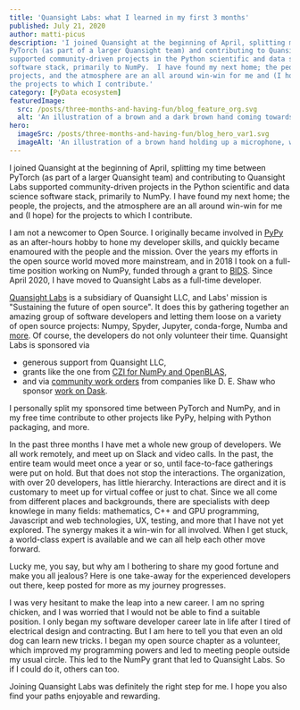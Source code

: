 ```yaml
---
title: 'Quansight Labs: what I learned in my first 3 months'
published: July 21, 2020
author: matti-picus
description: 'I joined Quansight at the beginning of April, splitting my time between
PyTorch (as part of a larger Quansight team) and contributing to Quansight Labs
supported community-driven projects in the Python scientific and data science
software stack, primarily to NumPy.  I have found my next home; the people, the
projects, and the atmosphere are an all around win-win for me and (I hope) for
the projects to which I contribute.'
category: [PyData ecosystem]
featuredImage:
  src: /posts/three-months-and-having-fun/blog_feature_org.svg
  alt: 'An illustration of a brown and a dark brown hand coming towards each other to pass a business card with the logo of Quansight Labs.'
hero:
  imageSrc: /posts/three-months-and-having-fun/blog_hero_var1.svg
  imageAlt: 'An illustration of a brown hand holding up a microphone, with some graphical elements highlighting the top of the microphone.'
---
```


I joined Quansight at the beginning of April, splitting my time between
PyTorch (as part of a larger Quansight team) and contributing to Quansight Labs
supported community-driven projects in the Python scientific and data science
software stack, primarily to NumPy.  I have found my next home; the people, the
projects, and the atmosphere are an all around win-win for me and (I hope) for
the projects to which I contribute.

I am not a newcomer to Open Source. I originally became involved in
[PyPy](https://www.pypy.org) as an after-hours hobby to hone my developer
skills, and quickly became enamoured with the people and the mission. Over the
years my efforts in the open source world moved more mainstream, and in 2018 I
took on a full-time position working on NumPy, funded through a grant to
[BIDS](https://bids.berkeley.edu). Since April 2020, I have moved to Quansight
Labs as a full-time developer. 

[Quansight Labs](https://www.quansight.com/labs) is a subsidiary of Quansight
LLC, and Labs' mission is "Sustaining the future of open source". It does this
by gathering together an amazing group of software developers and letting them
loose on a variety of open source projects: Numpy, Spyder, Jupyter, conda-forge,
Numba and [more](https://labs.quansight.org/blog). Of course, the
developers do not only volunteer their time. Quansight Labs is sponsored via

- generous support from Quansight LLC,
- grants like the one from [CZI for NumPy and
  OpenBLAS](http://labs.quansight.org/blog/2019/11/numpy-openblas-CZI-grant),
- and via [community work
  orders](http://labs.quansight.org/blog/2019/05/community-driven-opensource-funded-development/)
  from companies like D. E. Shaw who sponsor [work on
  Dask](http://labs.quansight.org/blog/2019/08/labs-dask-update).

I personally split my sponsored time between PyTorch and NumPy, and in my free
time contribute to other projects like PyPy, helping with Python packaging, and
more.

In the past three months I have met a whole new group of developers. We all
work remotely, and meet up on Slack and video calls. In the past, the entire
team would meet once a year or so, until face-to-face gatherings were put on hold. But that does
not stop the interactions. The organization, with over 20 developers, has
little hierarchy. Interactions are direct and it is customary to meet up
for virtual coffee or just to chat. Since we all come from different places
and backgrounds, there are specialists with deep knowlege in many fields:
mathematics, C++ and GPU programming, Javascript and web technologies, UX,
testing, and more that I have not yet explored. The synergy makes it a win-win
for all involved. When I get stuck, a world-class expert is available and we
can all help each other move forward.

Lucky me, you say, but why am I bothering to share my good fortune and make
you all jealous? Here is one take-away for the experienced developers out
there, keep posted for more as my journey progresses.

I was very hesitant to make the leap into a new career. I am no spring chicken,
and I was worried that I would not be able to find a suitable position. I only
began my software developer career late in life after I tired of
electrical design and contracting. But I am here to tell you that even an old
dog can learn new tricks. I began my open source chapter as a volunteer,
which improved my programming powers and led to meeting people outside
my usual circle. This led to the NumPy grant that led to Quansight Labs. So if
I could do it, others can too.

Joining Quansight Labs was definitely the right step for me. I hope you also
find your paths enjoyable and rewarding.
